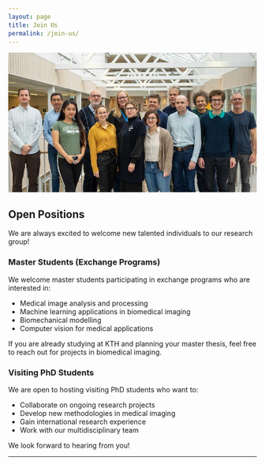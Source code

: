 ```yaml
---
layout: page
title: Join Us
permalink: /join-us/
---
```

![Moreno's Lab](assets/about/group.jpg)

## **Open Positions**

We are always excited to welcome new talented individuals to our research group!

### Master Students (Exchange Programs)

We welcome master students participating in exchange programs who are interested in:
- Medical image analysis and processing
- Machine learning applications in biomedical imaging
- Biomechanical modelling
- Computer vision for medical applications

If you are already studying at KTH and planning your master thesis, feel free to reach out for projects in biomedical imaging.

### Visiting PhD Students

We are open to hosting visiting PhD students who want to:
- Collaborate on ongoing research projects
- Develop new methodologies in medical imaging
- Gain international research experience
- Work with our multidisciplinary team


We look forward to hearing from you!

---
